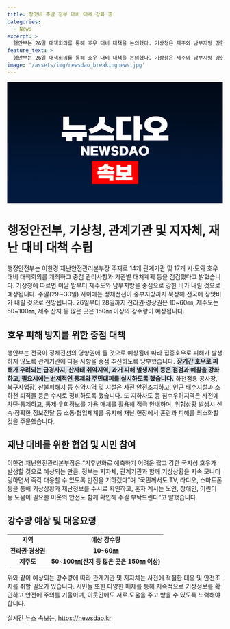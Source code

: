 ```yaml
---
title: 장맛비 주말 정부 대비 태세 강화 중
categories:
  - News
excerpt: >
  행안부는 26일 대책회의를 통해 호우 대비 대책을 논의했다. 기상청은 제주와 남부지방 강한 비를 예상하고, 주말에는 전국에 장맛비가 내릴 것으로 예상된다. 전라와 경상 지역은 10~60mm, 제주는 50~100mm, 제주 산지는 150mm 이상의 강수량 예상. 행안부는 정체전선 영향권에 있을 전국에 관계기관에 집중호우로 피해가 발생하지 않도록 당부했다. 강수량이 많은 곳에서는 급경사지와 산사태 취약지역을 강화 점검하고, 소통체계를 유지하여 피해를 최소화하기로 결정함.
feature_text: >
  행안부는 26일 대책회의를 통해 호우 대비 대책을 논의했다. 기상청은 제주와 남부지방 강한 비를 예상하고, 주말에는 전국에 장맛비가 내릴 것으로 예상된다. 전라와 경상 지역은 10~60mm, 제주는 50~100mm, 제주 산지는 150mm 이상의 강수량 예상. 행안부는 정체전선 영향권에 있을 전국에 관계기관에 집중호우로 피해가 발생하지 않도록 당부했다. 강수량이 많은 곳에서는 급경사지와 산사태 취약지역을 강화 점검하고, 소통체계를 유지하여 피해를 최소화하기로 결정함.
image: '/assets/img/newsdao_breakingnews.jpg'
---
```


<p><img src="/assets/img/newsdao_breakingnews.jpg" alt="pcversion 속보" /></p>

<h1 data-ke-size="size26">행정안전부, 기상청, 관계기관 및 지자체, 재난 대비 대책 수립</h1>

<p data-ke-size="size16">행정안전부는 이한경 재난안전관리본부장 주재로 14개 관계기관 및 17개 시·도와 호우 대비 대책회의를 개최하고 중점 관리사항과 기관별 대처계획 등을 점검했다고 밝혔습니다. 기상청에 따르면 이날 밤부터 제주도와 남부지방을 중심으로 강한 비가 내릴 것으로 예상됩니다. 주말(29∼30일) 사이에는 정체전선이 중부지방까지 북상해 전국에 장맛비가 내릴 것으로 전망됩니다. 26일부터 28일까지 전라권·경상권은 10~60㎜, 제주도는 50~100㎜, 제주 산지 등 많은 곳은 150㎜ 이상의 강수량이 예상됩니다.</p>

<h2 data-ke-size="size24">호우 피해 방지를 위한 중점 대책</h2>

<p data-ke-size="size16">행안부는 전국이 정체전선의 영향권에 들 것으로 예상됨에 따라 집중호우로 피해가 발생하지 않도록 관계기관에 다음 사항을 중점 추진하도록 당부했습니다. <b><span style="background-color: #21538527;">장기간 호우로 피해가 우려되는 급경사지, 산사태 취약지역, 과거 피해 발생지역 등은 점검과 예찰을 강화하고, 필요시에는 선제적인 통제와 주민대피를 실시하도록 했습니다.</span></b> 하천점용 공사장, 복구사업장, 산불피해지 등 취약지역 및 시설은 사전 안전조치하고, 인근 배수시설과 소하천 퇴적물 등은 수시로 정비하도록 했습니다. 또 지하차도 등 침수우려지역은 사전에 차단·통제하고, 통제·우회정보를 가용 매체를 활용해 적극 안내하며, 위험상황 발생시 신속·정확한 정보전달 등 소통·협업체계를 유지해 재난 현장에서 혼란과 피해를 최소화할 것을 주문했습니다.</p>

<h2 data-ke-size="size24">재난 대비를 위한 협업 및 시민 참여</h2>

<p data-ke-size="size16">이한경 재난안전관리본부장은 “기후변화로 예측하기 어려운 짧고 강한 국지성 호우가 발생할 것으로 예상되는 만큼, 정부는 지자체, 관계기관과 함께 기상상황을 지속 모니터링하면서 즉각 대응할 수 있도록 만전을 기하겠다”며 “국민께서도 TV, 라디오, 스마트폰 등을 통해 기상상황과 재난정보를 수시로 확인하고, 혼자 계시는 노인, 장애인, 어린이 등 도움이 필요한 이웃의 안전도 함께 확인해 주길 부탁드린다”고 말했습니다.</p>

<h2 data-ke-size="size24">강수량 예상 및 대응요령</h2>

<table>
    <tr>
        <td style="text-align: center; height: 17px;"><b>지역</b></td>
        <td style="text-align: center; height: 17px;"><b>예상 강수량</b></td>
    </tr>
    <tr>
        <td style="text-align: center; height: 17px;"><b>전라권·경상권</b></td>
        <td style="text-align: center; height: 17px;"><b>10~60㎜</b></td>
    </tr>
    <tr>
        <td style="text-align: center; height: 17px;"><b>제주도</b></td>
        <td style="text-align: center; height: 17px;"><b>50~100㎜(산지 등 많은 곳은 150㎜ 이상)</b></td>
    </tr>
</table>

<p data-ke-size="size16">위와 같이 예상되는 강수량에 따라 관계기관 및 지자체는 사전에 적절한 대응 및 안전조치를 취할 필요가 있습니다. 시민들 또한 다양한 매체를 통해 지속적으로 기상정보를 확인하고 안전에 주의를 기울이며, 이웃간에도 서로 도움을 주고 받을 수 있도록 노력해야 합니다.</p>
실시간 뉴스 속보는, <a href="https://newsdao.kr" rel="dofollow">https://newsdao.kr</a>


